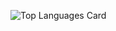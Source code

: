 ![Top Languages Card](https://readme-stats-mu-inky.vercel.app/api/top-langs/?username=8d6x&count_private=true)

